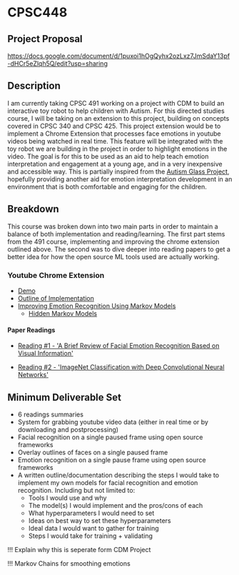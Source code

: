 # CPSC448

## Project Proposal
https://docs.google.com/document/d/1puxoi1hOgQyhx2ozLxz7JmSdaY13pf-dHCr5eZlqh5Q/edit?usp=sharing

## Description

I am currently taking CPSC 491 working on a project with CDM to build an interactive toy robot to help children with Autism. For this directed studies course, I will be taking on an extension to this project, building on concepts covered in CPSC 340 and CPSC 425. This project extension would be to implement a Chrome Extension that processes face emotions in youtube videos being watched in real time. This feature will be integrated with the toy robot we are building in the project in order to highlight emotions in the video. The goal is for this to be used as an aid to help teach emotion interpretation and engagement at a young age, and in a very inexpensive and accessible way. This is partially inspired from the [Autism Glass Project](http://autismglass.stanford.edu/), hopefully providing another aid for emotion interpretation development in an environment that is both comfortable and engaging for the children.


## Breakdown

This course was broken down into two main parts in order to maintain a balance of both implementation and reading/learning. The first part stems from the 491 course, implementing and improving the chrome extension outlined above. The second was to dive deeper into reading papers to get a better idea for how the open source ML tools used are actually working. 

### Youtube Chrome Extension
* [Demo](https://github.com/ryanknauer/CPSC448/tree/master/YoutubeExtension#demo)
* [Outline of Implementation](https://github.com/ryanknauer/CPSC448/tree/master/YoutubeExtension)
* [Improving Emotion Recognition Using Markov Models](https://github.com/ryanknauer/CPSC448/blob/master/YoutubeExtension/Markov.md)
  * [Hidden Markov Models](https://github.com/ryanknauer/CPSC448/blob/master/YoutubeExtension/Markov.md)

#### Paper Readings

 * [Reading #1 - 'A Brief Review of Facial Emotion Recognition Based on Visual Information'](https://github.com/ryanknauer/CPSC448/blob/master/Readings1.md)

 * [Reading #2 - 'ImageNet Classification with Deep Convolutional Neural Networks'](https://github.com/ryanknauer/CPSC448/blob/master/Reading2.md)

## Minimum Deliverable Set
* 6 readings summaries
* System for grabbing youtube video data (either in real time or by downloading and postprocessing)
* Facial recognition on a single paused frame using open source frameworks
* Overlay outlines of faces on a single paused frame
* Emotion recognition on a single pause frame using open source frameworks
* A written outline/documentation describing the steps I would take to implement my own models for facial recognition and emotion recognition. Including but not limited to:
  * Tools I would use and why
  * The model(s) I would implement and the pros/cons of each
  * What hyperparameters I would need to set
  * Ideas on best way to set these hyperparameters
  * Ideal data I would want to gather for training
  * Steps I would take for training + validating




!!! Explain why this is seperate form CDM Project

!!! Markov Chains for smoothing emotions

